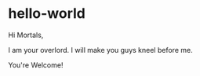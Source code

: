 # hello-world

Hi Mortals,

I am your overlord.  I will make you guys kneel before me.

You're Welcome!
